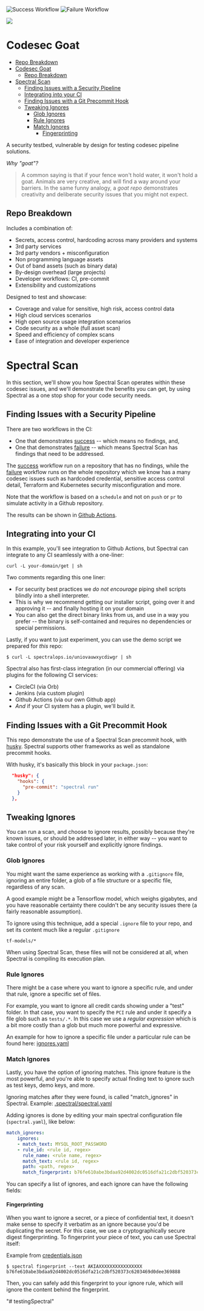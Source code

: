 ![Success Workflow](https://github.com/spectral-corp/spectral-goat/workflows/scan-passed/badge.svg)
![Failure Workflow](https://github.com/spectral-corp/spectral-goat/workflows/scan-failed/badge.svg)

![](media/cover.png)

# Codesec Goat

<!-- START doctoc generated TOC please keep comment here to allow auto update -->
<!-- DON'T EDIT THIS SECTION, INSTEAD RE-RUN doctoc TO UPDATE -->


  - [Repo Breakdown](#repo-breakdown)
- [Codesec Goat](#codesec-goat)
  - [Repo Breakdown](#repo-breakdown)
- [Spectral Scan](#spectral-scan)
  - [Finding Issues with a Security Pipeline](#finding-issues-with-a-security-pipeline)
  - [Integrating into your CI](#integrating-into-your-ci)
  - [Finding Issues with a Git Precommit Hook](#finding-issues-with-a-git-precommit-hook)
  - [Tweaking Ignores](#tweaking-ignores)
    - [Glob Ignores](#glob-ignores)
    - [Rule Ignores](#rule-ignores)
    - [Match Ignores](#match-ignores)
      - [Fingerprinting](#fingerprinting)

<!-- END doctoc generated TOC please keep comment here to allow auto update -->

A security testbed, vulnerable by design for testing codesec pipeline solutions.

_Why "goat"?_
> A common saying is that if your fence won't hold water, it won't hold a goat. Animals are very creative, and will find a way around your barriers. In the same funny analogy, a _goat repo_ demonstrates creativity and deliberate security issues that you might not expect.

## Repo Breakdown 
Includes a combination of:

* Secrets, access control, hardcoding across many providers and systems
* 3rd party services
* 3rd party vendors + misconfiguration
* Non programming language assets
* Out of band assets (such as binary data)
* By-design overhead (large projects)
* Developer workflows: CI, pre-commit
* Extensibility and customizations

Designed to test and showcase:

* Coverage and value for sensitive, high risk, access control data
* High cloud services scenarios
* High open source usage integration scenarios
* Code security as a whole (full asset scan)
* Speed and efficiency of complex scans
* Ease of integration and developer experience

# Spectral Scan

In this section, we'll show you how Spectral Scan operates within these codesec issues, and we'll demonstrate the benefits you can get, by using Spectral as a one stop shop for your code security needs.

## Finding Issues with a Security Pipeline

There are two workflows in the CI:

* One that demonstrates [success](.github/workflows/success.yml) -- which means no findings, and,
* One that demonstrates [failure](.github/workflows/failure.yml) -- which means Spectral Scan has findings that need to be addressed. 

The [success](.github/workflows/success.yml) workflow run on a repository that has no findings, while the [failure](.github/workflows/failure.yml) workflow runs on the whole repository which we know has a many codesec issues such as hardcoded credential, sensitive access control detail, Terraform and Kubernetes security misconfiguration and more.

Note that the workflow is based on a `schedule` and not on `push` or `pr` to simulate activity in a Github repository.

The results can be shown in [Github Actions](https://github.com/spectral-corp/spectral-goat/actions).    

## Integrating into your CI

In this example, you'll see integration to Github Actions, but Spectral can integrate to any CI seamlessly with a one-liner:

```
curl -L your-domain/get | sh
```

Two comments regarding this one liner:

* For security best practices we _do not encourage_ piping shell scripts blindly into a shell interpreter.
* This is why we recommend getting our installer script, going over it and approving it -- and finally hosting it on your domain
* You can also get the direct binary links from us, and use in a way you prefer -- the binary is self-contained and requires no dependencies or special permissions.


Lastly, if you want to just experiment, you can use the demo script we prepared for _this_ repo:


```
$ curl -L spectralops.io/uniovauwxycdiwgr | sh
```

Spectral also has first-class integration (in our commercial offering) via plugins for the following CI services:

* CircleCI (via Orb)
* Jenkins (via custom plugin)
* Github Actions (via our own Github app)
* _And_ if your CI system has a plugin, we'll build it.


## Finding Issues with a Git Precommit Hook

This repo demonstrate the use of a Spectral Scan precommit hook, with [husky](https://github.com/typicode/husky). Spectral supports other frameworks as well as standalone precommit hooks.

With husky, it's basically this block in your `package.json`:

```json
  "husky": {
    "hooks": {
      "pre-commit": "spectral run"
    }
  },
```



## Tweaking Ignores

You can run a scan, and choose to ignore results, possibly because they're known issues, or should be addressed later, in either way -- you want to take control of your risk yourself and explicitly ignore findings. 

### Glob Ignores

You might want the same experience as working with a `.gitignore` file, ignoring an entire folder, a glob of a file structure or a specific file, regardless of any scan.

A good example might be a Tensorflow model, which weighs gigabytes, and you have reasonable certainty there couldn't be any security issues there (a fairly reasonable assumption).

To ignore using this technique, add a special `.ignore` file to your repo, and set its content much like a regular `.gitignore`

```
tf-models/*
```

When using Spectral Scan, these files will not be considered at all, when Spectral is compiling its execution plan.

### Rule Ignores

There might be a case where you want to ignore a specific rule, and under that rule, ignore a specific set of files.

For example, you want to ignore all credit cards showing under a "test" folder. In that case, you want to specify the `PCI` rule and under it specify a file glob such as `tests/.*`. In this case we use a _regular expression_ which is a bit more costly than a glob but much more powerful and expressive.

An example for how to ignore a specific file under a particular rule can be found here: [ignores.yaml](.spectral/ignores.yaml)

### Match Ignores


Lastly, you have the option of ignoring matches. This ignore feature is the most powerful, and you're able to specify actual finding text to ignore such as test keys, demo keys, and more.

Ignoring matches after they were found, is called "match_ignores" in Spectral. Example: [.spectral/spectral.yaml](.spectral/spectral.yaml)    


Adding ignores is done by editing your main spectral configuration file (`spectral.yaml`), like below:

```yaml
match_ignores:
    ignores:
    - match_text: MYSQL_ROOT_PASSWORD
    - rule_id: <rule id, regex>
      rule_name: <rule name, regex>
      match_text: <rule id, regex>
      path: <path, regex>
      match_fingerprint: b76fe610abe3bdaa92d4002dc0516dfa21c2dbf520373c6203469d0dee369888
```

You can specify a list of ignores, and each ignore can have the following fields:


#### Fingerprinting

When you want to ignore a secret, or a piece of confidential text, it doesn't make sense to specify it verbatim as an ignore because you'd be duplicating the secret. For this case, we use a cryptographically secure digest fingerprinting. To fingerprint your piece of text, you can use Spectral itself:

Example from [credentials.json](src/secrets/aws/credentials.json)
```
$ spectral fingerprint --text AKIAXXXXXXXXXXXXXXXX
b76fe610abe3bdaa92d4002dc0516dfa21c2dbf520373c6203469d0dee369888
```

Then, you can safely add this fingerprint to your ignore rule, which will ignore the content behind the fingerprint.



"# testingSpectral" 
